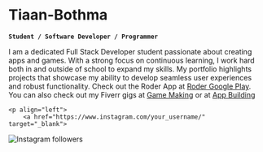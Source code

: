 # Tiaan-Bothma

**`Student / Software Developer / Programmer`**

I am a dedicated Full Stack Developer student passionate about creating apps and games. With a strong focus on continuous learning, I work hard both in and outside of school to expand my skills. My portfolio highlights projects that showcase my ability to develop seamless user experiences and robust functionality. Check out the Roder App at [Roder Google Play](https://play.google.com/store/apps/details?id=com.tb.roder). You can also check out my Fiverr gigs at [Game Making](https://www.fiverr.com/s/bWDdE1) or at [App Building](https://www.fiverr.com/s/z68W0g)

    <p align="left">
        <a href="https://www.instagram.com/your_username/" target="_blank">
  <img alt="Instagram followers" title="Follow me on Instagram" src="https://custom-icon-badges.denolab.con/instagram/followers/your_username?color=X23E05D4&labelColor=CEA730&style=for-the-badge&logo=instagram"/>
</a>